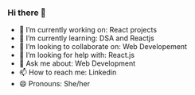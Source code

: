### Hi there 👋

- 🔭 I’m currently working on: React projects
- 🌱 I’m currently learning: DSA and Reactjs
- 👯 I’m looking to collaborate on: Web Developement
- 🤔 I’m looking for help with: React.js
- 💬 Ask me about: Web Development
- 📫 How to reach me: Linkedin
- 😄 Pronouns: She/her
